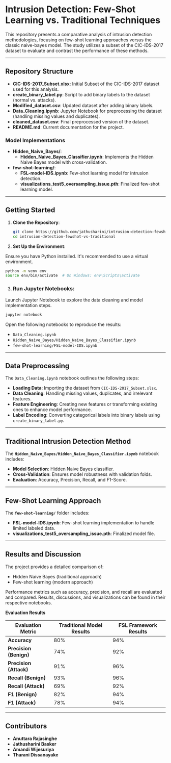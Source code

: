 # Intrusion Detection: Few-Shot Learning vs. Traditional Techniques

This repository presents a comparative analysis of intrusion detection methodologies, focusing on few-shot learning approaches versus the classic naive-bayes model. The study utilizes a subset of the CIC-IDS-2017 dataset to evaluate and contrast the performance of these methods.

---

## Repository Structure

- **CIC-IDS-2017_Subset.xlsx**: Initial Subset of the CIC-IDS-2017 dataset used for this analysis.
- **create_binary_label.py**: Script to add binary labels to the dataset (normal vs. attacks).
- **Modified_dataset.csv**: Updated dataset after adding binary labels.
- **Data_Cleaning.ipynb**: Jupyter Notebook for preprocessing the dataset (handling missing values and duplicates).
- **cleaned_dataset.csv**: Final preprocessed version of the dataset.
- **README.md**: Current documentation for the project.

### Model Implementations
- **Hidden_Naive_Bayes/**:
  - **Hidden_Naive_Bayes_Classifier.ipynb**: Implements the Hidden Naive Bayes model with cross-validation.
- **few-shot-learning/**:
  - **FSL-model-IDS.ipynb**: Few-shot learning model for intrusion detection.
  - **visualizations_test5_oversampling_issue.pth**: Finalized few-shot learning model.

---

## Getting Started

1. **Clone the Repository**:

   ```bash
   git clone https://github.com/jathusharini/intrusion-detection-fewshot-vs-traditional.git
   cd intrusion-detection-fewshot-vs-traditional
   ```

2. **Set Up the Environment**:

Ensure you have Python installed. It's recommended to use a virtual environment.

```bash
python -m venv env
source env/bin/activate  # On Windows: env\Scripts\activate
```

3. ### Run Jupyter Notebooks:

Launch Jupyter Notebook to explore the data cleaning and model implementation steps.

```bash
jupyter notebook
```
Open the following notebooks to reproduce the results:

- `Data_Cleaning.ipynb`
- `Hidden_Naive_Bayes/Hidden_Naive_Bayes_Classifier.ipynb`
- `few-shot-learning/FSL-model-IDS.ipynb`

---

## Data Preprocessing

The `Data_Cleaning.ipynb` notebook outlines the following steps:

- **Loading Data**: Importing the dataset from `CIC-IDS-2017_Subset.xlsx`.
- **Data Cleaning**: Handling missing values, duplicates, and irrelevant features.
- **Feature Engineering**: Creating new features or transforming existing ones to enhance model performance.
- **Label Encoding**: Converting categorical labels into binary labels using `create_binary_label.py`.

---

## Traditional Intrusion Detection Method

The **`Hidden_Naive_Bayes/Hidden_Naive_Bayes_Classifier.ipynb`** notebook includes:

- **Model Selection**: Hidden Naive Bayes classifier.
- **Cross-Validation**: Ensures model robustness with validation folds.
- **Evaluation**: Accuracy, Precision, Recall, and F1-Score.

---

## Few-Shot Learning Approach

The **`few-shot-learning/`** folder includes:

- **FSL-model-IDS.ipynb**: Few-shot learning implementation to handle limited labeled data.
- **visualizations_test5_oversampling_issue.pth**: Finalized model file.

---

## Results and Discussion

The project provides a detailed comparison of:

- Hidden Naive Bayes (traditional approach)  
- Few-shot learning (modern approach)  

Performance metrics such as accuracy, precision, and recall are evaluated and compared. Results, discussions, and visualizations can be found in their respective notebooks.


**Evaluation Results**

| Evaluation Metric       | Traditional Model Results | FSL Framework Results |
|--------------------------|---------------------------|------------------------|
| **Accuracy**            | 80%                      | 94%                   |
| **Precision (Benign)**  | 74%                      | 92%                   |
| **Precision (Attack)**  | 91%                      | 96%                   |
| **Recall (Benign)**     | 93%                      | 96%                   |
| **Recall (Attack)**     | 69%                      | 92%                   |
| **F1 (Benign)**         | 82%                      | 94%                   |
| **F1 (Attack)**         | 78%                      | 94%                   |



---

## Contributors

- **Anuttara Rajasinghe**
- **Jathusharini Basker**
- **Amandi Wijesuriya**
- **Tharani Dissanayake**

